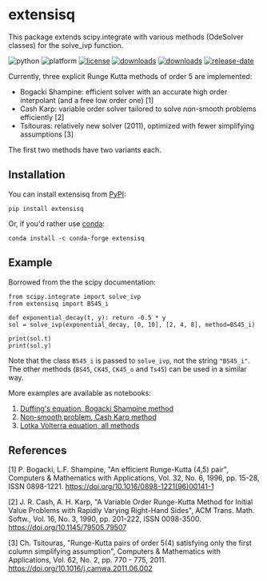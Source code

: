 # extensisq
This package extends scipy.integrate with various methods (OdeSolver classes) for the solve_ivp function.

![python](https://img.shields.io/pypi/pyversions/extensisq)
![platform](https://img.shields.io/conda/pn/conda-forge/extensisq)
[![license](https://img.shields.io/github/license/WRKampi/extensisq)](https://github.com/WRKampi/extensisq/blob/main/LICENSE)
[![downloads](https://img.shields.io/pypi/dm/extensisq?label=PyPI%20downloads)](https://pypistats.org/packages/extensisq)
[![downloads](https://img.shields.io/conda/dn/conda-forge/extensisq?label=conda%20downloads)](https://anaconda.org/conda-forge/extensisq)
[![release-date](https://img.shields.io/github/release-date/WRKampi/extensisq)](https://github.com/WRKampi/extensisq/releases)


Currently, three explicit Runge Kutta methods of order 5 are implemented:
* Bogacki Shampine: efficient solver with an accurate high order interpolant (and a free low order one) [1]
* Cash Karp: variable order solver tailored to solve non-smooth problems efficiently [2]
* Tsitouras: relatively new solver (2011), optimized with fewer simplifying assumptions [3]

The first two methods have two variants each.

## Installation

You can install extensisq from [PyPI](https://pypi.org/project/extensisq/):

    pip install extensisq

Or, if you'd rather use [conda](https://anaconda.org/conda-forge/extensisq):

    conda install -c conda-forge extensisq

## Example
Borrowed from the the scipy documentation:

    from scipy.integrate import solve_ivp
    from extensisq import BS45_i
    
    def exponential_decay(t, y): return -0.5 * y
    sol = solve_ivp(exponential_decay, [0, 10], [2, 4, 8], method=BS45_i)
    
    print(sol.t)
    print(sol.y)

Note that the class `BS45_i` is passed to `solve_ivp`, not the string `"BS45_i"`. The other methods (`BS45`, `CK45`, `CK45_o` and `Ts45`) can be used in a similar way.

More examples are available as notebooks:
1. [Duffing's equation, Bogacki Shampine method](https://github.com/WRKampi/extensisq/blob/main/docs/Bogacki_Shampine.ipynb)
2. [Non-smooth problem, Cash Karp method](https://github.com/WRKampi/extensisq/blob/main/docs/Cash_Karp.ipynb)
3. [Lotka Volterra equation, all methods](https://github.com/WRKampi/extensisq/blob/main/docs/all_methods.ipynb)

## References
[1] P. Bogacki, L.F. Shampine, "An efficient Runge-Kutta (4,5) pair", Computers & Mathematics with Applications, Vol. 32, No. 6, 1996, pp. 15-28, ISSN 0898-1221. https://doi.org/10.1016/0898-1221(96)00141-1

[2] J. R. Cash, A. H. Karp, "A Variable Order Runge-Kutta Method for Initial Value Problems with Rapidly Varying Right-Hand Sides", ACM Trans. Math. Softw., Vol. 16, No. 3, 1990, pp. 201-222, ISSN 0098-3500. https://doi.org/10.1145/79505.79507

[3] Ch. Tsitouras, "Runge-Kutta pairs of order 5(4) satisfying only the first column simplifying assumption", Computers & Mathematics with Applications, Vol. 62, No. 2, pp. 770 - 775, 2011. https://doi.org/10.1016/j.camwa.2011.06.002
